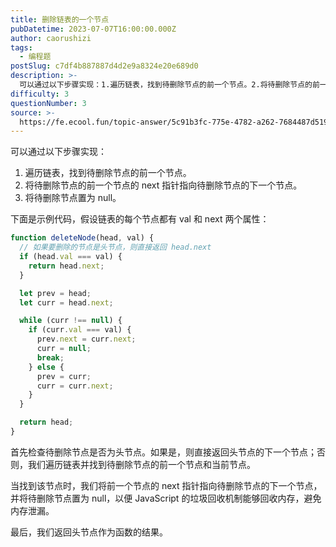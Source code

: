```yaml
---
title: 删除链表的一个节点
pubDatetime: 2023-07-07T16:00:00.000Z
author: caorushizi
tags:
  - 编程题
postSlug: c7df4b887887d4d2e9a8324e20e689d0
description: >-
  可以通过以下步骤实现：1.遍历链表，找到待删除节点的前一个节点。2.将待删除节点的前一个节点的next指针指向待删除节点的下一个节点。3.将待删除节点置为null。下面是示例代码，假设链表的每个节点都
difficulty: 3
questionNumber: 3
source: >-
  https://fe.ecool.fun/topic-answer/5c91b3fc-775e-4782-a262-7684487d5196?orderBy=updateTime&order=desc&tagId=26
---
```


可以通过以下步骤实现：

1.  遍历链表，找到待删除节点的前一个节点。
2.  将待删除节点的前一个节点的 next 指针指向待删除节点的下一个节点。
3.  将待删除节点置为 null。

下面是示例代码，假设链表的每个节点都有 val 和 next 两个属性：

```js
function deleteNode(head, val) {
  // 如果要删除的节点是头节点，则直接返回 head.next
  if (head.val === val) {
    return head.next;
  }

  let prev = head;
  let curr = head.next;

  while (curr !== null) {
    if (curr.val === val) {
      prev.next = curr.next;
      curr = null;
      break;
    } else {
      prev = curr;
      curr = curr.next;
    }
  }

  return head;
}
```

首先检查待删除节点是否为头节点。如果是，则直接返回头节点的下一个节点；否则，我们遍历链表并找到待删除节点的前一个节点和当前节点。

当找到该节点时，我们将前一个节点的 next 指针指向待删除节点的下一个节点，并将待删除节点置为 null，以便 JavaScript 的垃圾回收机制能够回收内存，避免内存泄漏。

最后，我们返回头节点作为函数的结果。
